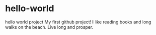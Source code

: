 # hello-world
hello world project
My first github project! I like reading books and long walks on the beach. Live long and prosper.
